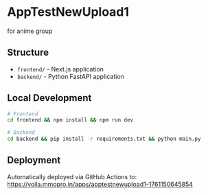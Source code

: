 # AppTestNewUpload1

for anime group

## Structure
- `frontend/` - Next.js application
- `backend/` - Python FastAPI application

## Local Development
```bash
# Frontend
cd frontend && npm install && npm run dev

# Backend
cd backend && pip install -r requirements.txt && python main.py
```

## Deployment
Automatically deployed via GitHub Actions to: https://voila.mmopro.in/apps/apptestnewupload1-1761150645854
